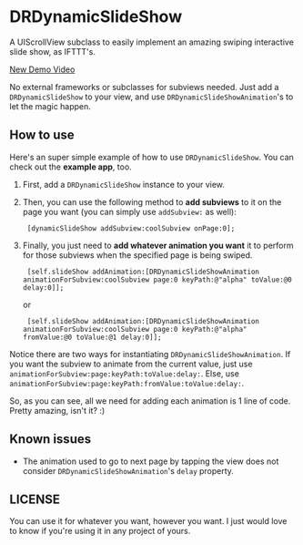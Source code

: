 DRDynamicSlideShow
==================

A UIScrollView subclass to easily implement an amazing swiping interactive slide show, as IFTTT's.

[New Demo Video](https://vimeo.com/75693078)

No external frameworks or subclasses for subviews needed. Just add a `DRDynamicSlideShow` to your view, and use `DRDynamicSlideShowAnimation`'s to let the magic happen.

## How to use

Here's an super simple example of how to use `DRDynamicSlideShow`. You can check out the **example app**, too.

1. First, add a `DRDynamicSlideShow` instance to your view.

2. Then, you can use the following method to **add subviews** to it on the page you want (you can simply use `addSubview:` as well):

		[dynamicSlideShow addSubview:coolSubview onPage:0];
	
3. Finally, you just need to **add whatever animation you want** it to perform for those subviews when the specified page is being swiped.

		[self.slideShow addAnimation:[DRDynamicSlideShowAnimation animationForSubview:coolSubview page:0 keyPath:@"alpha" toValue:@0 delay:0]];
	
	or

		[self.slideShow addAnimation:[DRDynamicSlideShowAnimation animationForSubview:coolSubview page:0 keyPath:@"alpha" fromValue:@0 toValue:@1 delay:0]];

Notice there are two ways for instantiating `DRDynamicSlideShowAnimation`. If you want the subview to animate from the current value, just use `animationForSubview:page:keyPath:toValue:delay:`. Else, use `animationForSubview:page:keyPath:fromValue:toValue:delay:`.

So, as you can see, all we need for adding each animation is 1 line of code. Pretty amazing, isn't it? :)

## Known issues

- The animation used to go to next page by tapping the view does not consider `DRDynamicSlideShowAnimation`'s `delay` property.

## LICENSE

You can use it for whatever you want, however you want. I just would love to know if you're using it in any project of yours.